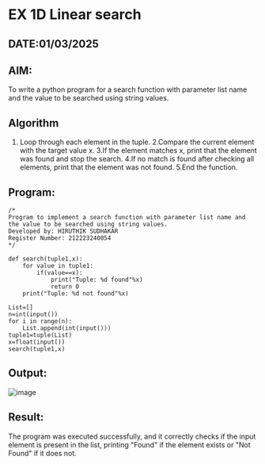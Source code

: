 # EX 1D Linear search
## DATE:01/03/2025
## AIM:
To write a python program for a search function with parameter list name and the value to be searched using string values.



## Algorithm
1. Loop through each element in the tuple.
2.Compare the current element with the target value x.
3.If the element matches x, print that the element was found and stop the search.
4.If no match is found after checking all elements, print that the element was not found.
5.End the function.
   

## Program:
```
/*
Program to implement a search function with parameter list name and the value to be searched using string values.
Developed by: HIRUTHIK SUDHAKAR
Register Number: 212223240054 
*/
```
```
def search(tuple1,x):
    for value in tuple1:
        if(value==x):
            print("Tuple: %d found"%x)
            return 0
    print("Tuple: %d not found"%x)
    
List=[]
n=int(input())
for i in range(n):
    List.append(int(input()))
tuple1=tuple(List)
x=float(input())
search(tuple1,x)
```

## Output:

![image](https://github.com/user-attachments/assets/229f998a-4722-4e31-85b0-2e17f03f013e)


## Result:
The program was executed successfully, and it correctly checks if the input element is present in the list, printing "Found" if the element exists or "Not Found" if it does not.
